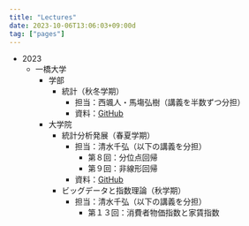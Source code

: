 ```yaml
---
title: "Lectures"
date: 2023-10-06T13:06:03+09:00d
tag: ["pages"]
---
```


- 2023
  - 一橋大学
    - 学部
      - 統計（秋冬学期）
        - 担当：西颯人・馬塲弘樹（講義を半数ずつ分担）
        - 資料：[GitHub](https://github.com/hayato-n/Hit2023F_Stats)
    - 大学院
      - 統計分析発展（春夏学期）
        - 担当：清水千弘（以下の講義を分担）
          - 第８回：分位点回帰
          - 第９回：非線形回帰
        - 資料：[GitHub](https://github.com/hayato-n/Hit2023S_ASA)
      - ビッグデータと指数理論（秋学期）
        - 担当：清水千弘（以下の講義を分担）
          - 第１３回：消費者物価指数と家賃指数
